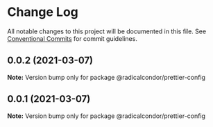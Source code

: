 # Change Log

All notable changes to this project will be documented in this file.
See [Conventional Commits](https://conventionalcommits.org) for commit guidelines.

## 0.0.2 (2021-03-07)

**Note:** Version bump only for package @radicalcondor/prettier-config





## 0.0.1 (2021-03-07)

**Note:** Version bump only for package @radicalcondor/prettier-config

